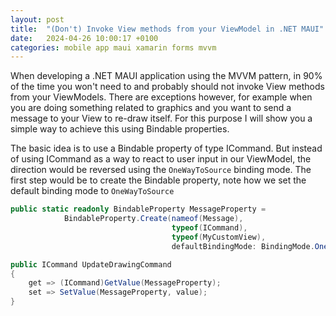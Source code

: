 ```yaml
---
layout: post
title:  "(Don't) Invoke View methods from your ViewModel in .NET MAUI"
date:   2024-04-26 10:00:17 +0100
categories: mobile app maui xamarin forms mvvm
---
```


When developing a .NET MAUI application using the MVVM pattern, in 90% of the time you won't need to and probably should not invoke View methods from your ViewModels. There are exceptions however, for example when you are doing something related to graphics and you want to send a message to your View to re-draw itself. For this purpose I will show you a simple way to achieve this using Bindable properties.

The basic idea is to use a Bindable property of type ICommand. But instead of using ICommand as a way to react to user input in our ViewModel, the direction would be reversed using the `OneWayToSource` binding mode. The first step would be to create the Bindable property, note how we set the default binding mode to `OneWayToSource`

```csharp
public static readonly BindableProperty MessageProperty =
            BindableProperty.Create(nameof(Message),
                                    typeof(ICommand),
                                    typeof(MyCustomView),
                                    defaultBindingMode: BindingMode.OneWayToSource);

public ICommand UpdateDrawingCommand
{
    get => (ICommand)GetValue(MessageProperty);
    set => SetValue(MessageProperty, value);
}
```
